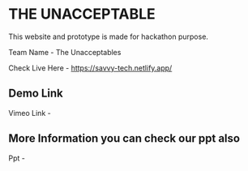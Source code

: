 # THE UNACCEPTABLE

This website and prototype is made for hackathon purpose.

Team Name - The Unacceptables

Check Live Here - https://savvy-tech.netlify.app/

## Demo Link

Vimeo Link -

## More Information you can check our ppt also

Ppt - 